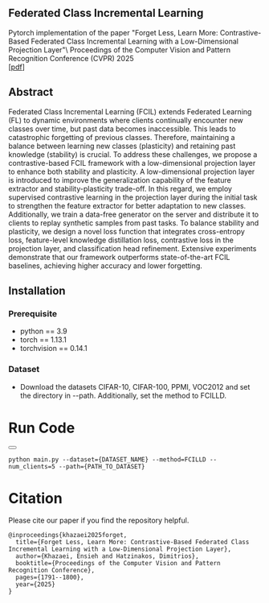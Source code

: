 ## Federated Class Incremental Learning
Pytorch implementation of the paper "Forget Less, Learn More: Contrastive-Based Federated Class Incremental Learning with a Low-Dimensional Projection Layer"\ 
Proceedings of the Computer Vision and Pattern Recognition Conference (CVPR) 2025\
[[pdf]]

## Abstract
Federated Class Incremental Learning (FCIL) extends Federated Learning (FL) to dynamic environments where clients continually encounter new classes over time, but past data becomes inaccessible. This leads to catastrophic forgetting of previous classes. Therefore, maintaining a balance between learning new classes (plasticity) and retaining past knowledge (stability) is crucial. To address these challenges, we propose a contrastive-based FCIL framework with a low-dimensional projection layer to enhance both stability and plasticity. A low-dimensional projection layer is introduced to improve the generalization capability of the feature extractor and stability-plasticity trade-off. In this regard, we employ supervised contrastive learning in the projection layer during the initial task to strengthen the feature extractor for better adaptation to new classes. Additionally, we train a data-free generator on the server and distribute it to clients to replay synthetic samples from past tasks. To balance stability and plasticity, we design a novel loss function that integrates cross-entropy loss, feature-level knowledge distillation loss, contrastive loss in the projection layer, and classification head refinement. Extensive experiments demonstrate that our framework outperforms state-of-the-art FCIL baselines, achieving higher accuracy and lower forgetting.
## Installation

### Prerequisite
* python == 3.9
* torch == 1.13.1
* torchvision == 0.14.1

### Dataset
 * Download the datasets CIFAR-10, CIFAR-100, PPMI, VOC2012 and set the directory in --path. Additionally, set the method to FCILLD.


# Run Code

<div>
  <button class="copy-button" onclick="copyToClipboard('code-to-copy')"></button>
  <pre><code id="code-to-copy">python main.py --dataset={DATASET_NAME} --method=FCILLD --num_clients=5 --path={PATH_TO_DATASET}</code></pre>
</div>



# Citation

Please cite our paper if you find the repository helpful.

```
@inproceedings{khazaei2025forget,
  title={Forget Less, Learn More: Contrastive-Based Federated Class Incremental Learning with a Low-Dimensional Projection Layer},
  author={Khazaei, Ensieh and Hatzinakos, Dimitrios},
  booktitle={Proceedings of the Computer Vision and Pattern Recognition Conference},
  pages={1791--1800},
  year={2025}
}
```

[pdf]: [https://openreview.net/pdf?id=3b9sqxCW1x](https://openaccess.thecvf.com/content/CVPR2025W/FedVision/papers/Khazaei_Forget_Less_Learn_More_Contrastive-Based_Federated_Class_Incremental_Learning_with_CVPRW_2025_paper.pdf)
